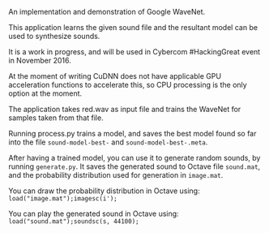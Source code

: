 An implementation and demonstration of Google WaveNet.

This application learns the given sound file and
the resultant model can be used to synthesize sounds.

It is a work in progress, and will be used in Cybercom #HackingGreat
event in November 2016.

At the moment of writing CuDNN does not have applicable GPU acceleration functions to accelerate
this, so CPU processing is the only option at the moment.

The application takes red.wav as input file and trains the WaveNet for samples taken from that file.

Running process.py trains a model, and saves the best model found so far into the file `sound-model-best-` and `sound-model-best-.meta`.

After having a trained model, you can use it to generate random sounds, by running `generate.py`. It saves the generated sound to Octave file `sound.mat`,
and the probability distribution used for generation in `image.mat`.

You can draw the probability distribution in Octave using: `load("image.mat");imagesc(i');`

You can play the generated sound in Octave using: `load("sound.mat");soundsc(s, 44100);`
